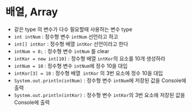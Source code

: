 # 배열, Array

- 같은 type 의 변수가 다수 필요할때 사용하는 변수 type
- `int intNum` : 정수형 변수 `intNum` 선언라고 하고
- `int[] intKor` : 정수형 배열 `intKor` 선언이라고 한다
- `intNum = 0;` : 정수형 변수 `intNum` 를 clear
- `intKor = new int[10]` : 정수형 배열 `intKor`의 요소를 10개 생성하라
- `intNum = 10` : 정수형 변수 `intNum`에 정수 10을 대입
- `intKor[3] = 10` : 정수형 배열` intKor` 의 3번 요소에
  정수 10을 대입
- `System.out.println(intNum)` : 정수형 변수 `intNum`에
  저장된 값을 Console에 출력
- `System.out.println(intKor)` : 정수형 변수 `intKor`의 3번 요소에 저장된 값을 Console에 출력
